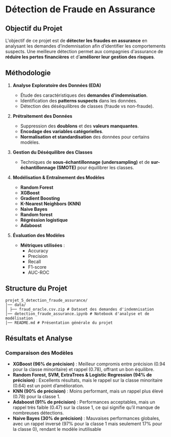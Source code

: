 # Détection de Fraude en Assurance  

## Objectif du Projet  
L'objectif de ce projet est de **détecter les fraudes en assurance** en analysant les demandes d’indemnisation afin d’identifier les comportements suspects. Une meilleure détection permet aux compagnies d'assurance de **réduire les pertes financières** et d’**améliorer leur gestion des risques**.

## Méthodologie  

1. **Analyse Exploratoire des Données (EDA)**  
   - Étude des caractéristiques des **demandes d'indemnisation**.  
   - Identification des **patterns suspects** dans les données.  
   - Détection des déséquilibres de classes (fraude vs non-fraude).  

2. **Prétraitement des Données**  
   - Suppression des **doublons** et des **valeurs manquantes**.  
   - **Encodage des variables catégorielles**.  
   - **Normalisation et standardisation** des données pour certains modèles.  

3. **Gestion du Déséquilibre des Classes**  
   - Techniques de **sous-échantillonnage (undersampling)** et de **sur-échantillonnage (SMOTE)** pour équilibrer les classes.  

4. **Modélisation & Entraînement des Modèles**  
   - **Random Forest**  
   - **XGBoost**  
   - **Gradient Boosting**  
   - **K-Nearest Neighbors (KNN)**  
   - **Naive Bayes**
   - **Random forest**
   - **Régréssion logistique**
   - **Adaboost**

5. **Évaluation des Modèles**  
   - **Métriques utilisées** :  
     - Accuracy  
     - Precision  
     - Recall  
     - F1-score  
     - AUC-ROC  

## Structure du Projet  
````
projet_5_detection_fraude_assurance/
│── data/
│ ├── fraud_oracle.csv.zip # Dataset des demandes d'indemnisation
│── detection_fraude_assurance.ipynb # Notebook d'analyse et de modélisation
│── README.md # Présentation générale du projet
````


## Résultats et Analyse  

### Comparaison des Modèles  
- **XGBoost (96% de précision)** : Meilleur compromis entre précision (0.94 pour la classe minoritaire) et rappel (0.78), offrant un bon équilibre.
- **Random Forest, SVM, ExtraTrees & Logistic Regression (94% de précision)** : Excellents résultats, mais le rappel sur la classe minoritaire (0.64) est un point d’amélioration.
- **KNN (90% de précision)** : Moins performant, mais un rappel plus élevé (0.78) pour la classe 1.
- **Adaboost (91% de précision)** : Performances acceptables, mais un rappel très faible (0.47) sur la classe 1, ce qui signifie qu’il manque de nombreuses détections.
- **Naive Bayes (30% de précision)** : Mauvaises performances globales, avec un rappel inversé (97% pour la classe 1 mais seulement 17% pour la classe 0), rendant le modèle inutilisable

